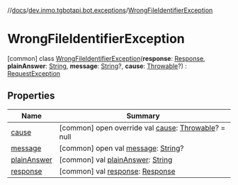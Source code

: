 //[docs](../../../index.md)/[dev.inmo.tgbotapi.bot.exceptions](../index.md)/[WrongFileIdentifierException](index.md)



# WrongFileIdentifierException  
 [common] class [WrongFileIdentifierException](index.md)(**response**: [Response](../../dev.inmo.tgbotapi.types/-response/index.md), **plainAnswer**: [String](https://kotlinlang.org/api/latest/jvm/stdlib/kotlin/-string/index.html), **message**: [String](https://kotlinlang.org/api/latest/jvm/stdlib/kotlin/-string/index.html)?, **cause**: [Throwable](https://kotlinlang.org/api/latest/jvm/stdlib/kotlin/-throwable/index.html)?) : [RequestException](../-request-exception/index.md)   


## Properties  
  
|  Name |  Summary | 
|---|---|
| <a name="dev.inmo.tgbotapi.bot.exceptions/WrongFileIdentifierException/cause/#/PointingToDeclaration/"></a>[cause](index.md#%5Bdev.inmo.tgbotapi.bot.exceptions%2FWrongFileIdentifierException%2Fcause%2F%23%2FPointingToDeclaration%2F%5D%2FProperties%2F625018081)| <a name="dev.inmo.tgbotapi.bot.exceptions/WrongFileIdentifierException/cause/#/PointingToDeclaration/"></a> [common] open override val [cause](index.md#%5Bdev.inmo.tgbotapi.bot.exceptions%2FWrongFileIdentifierException%2Fcause%2F%23%2FPointingToDeclaration%2F%5D%2FProperties%2F625018081): [Throwable](https://kotlinlang.org/api/latest/jvm/stdlib/kotlin/-throwable/index.html)? = null   <br>|
| <a name="dev.inmo.tgbotapi.bot.exceptions/WrongFileIdentifierException/message/#/PointingToDeclaration/"></a>[message](index.md#%5Bdev.inmo.tgbotapi.bot.exceptions%2FWrongFileIdentifierException%2Fmessage%2F%23%2FPointingToDeclaration%2F%5D%2FProperties%2F625018081)| <a name="dev.inmo.tgbotapi.bot.exceptions/WrongFileIdentifierException/message/#/PointingToDeclaration/"></a> [common] open val [message](index.md#%5Bdev.inmo.tgbotapi.bot.exceptions%2FWrongFileIdentifierException%2Fmessage%2F%23%2FPointingToDeclaration%2F%5D%2FProperties%2F625018081): [String](https://kotlinlang.org/api/latest/jvm/stdlib/kotlin/-string/index.html)?   <br>|
| <a name="dev.inmo.tgbotapi.bot.exceptions/WrongFileIdentifierException/plainAnswer/#/PointingToDeclaration/"></a>[plainAnswer](index.md#%5Bdev.inmo.tgbotapi.bot.exceptions%2FWrongFileIdentifierException%2FplainAnswer%2F%23%2FPointingToDeclaration%2F%5D%2FProperties%2F625018081)| <a name="dev.inmo.tgbotapi.bot.exceptions/WrongFileIdentifierException/plainAnswer/#/PointingToDeclaration/"></a> [common] val [plainAnswer](index.md#%5Bdev.inmo.tgbotapi.bot.exceptions%2FWrongFileIdentifierException%2FplainAnswer%2F%23%2FPointingToDeclaration%2F%5D%2FProperties%2F625018081): [String](https://kotlinlang.org/api/latest/jvm/stdlib/kotlin/-string/index.html)   <br>|
| <a name="dev.inmo.tgbotapi.bot.exceptions/WrongFileIdentifierException/response/#/PointingToDeclaration/"></a>[response](index.md#%5Bdev.inmo.tgbotapi.bot.exceptions%2FWrongFileIdentifierException%2Fresponse%2F%23%2FPointingToDeclaration%2F%5D%2FProperties%2F625018081)| <a name="dev.inmo.tgbotapi.bot.exceptions/WrongFileIdentifierException/response/#/PointingToDeclaration/"></a> [common] val [response](index.md#%5Bdev.inmo.tgbotapi.bot.exceptions%2FWrongFileIdentifierException%2Fresponse%2F%23%2FPointingToDeclaration%2F%5D%2FProperties%2F625018081): [Response](../../dev.inmo.tgbotapi.types/-response/index.md)   <br>|

